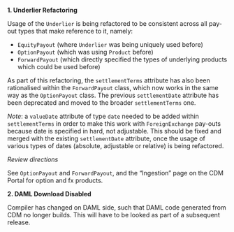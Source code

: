 
**1. Underlier Refactoring**

Usage of the `Underlier` is being refactored to be consistent across all pay-out types that make reference to it, namely:
- `EquityPayout` (where `Underlier` was being uniquely used before)
- `OptionPayout` (which was using `Product` before)
- `ForwardPayout` (which directly specified the types of underlying products which could be used before)

As part of this refactoring, the `settlementTerms` attribute has also been rationalised within the `ForwardPayout` class, which now works in the same way as the `OptionPayout` class. The previous `settlementDate` attribute has been deprecated and moved to the broader `settlementTerms` one.

*Note*: a `valueDate` attribute of type `date` needed to be added within `settlementTerms`  in order to make this work with `ForeignExchange` pay-outs  because date is specified in hard, not adjustable. This should be fixed and merged with the existing `settlementDate` attribute, once the usage of various types of dates (absolute, adjustable or relative) is being refactored.

*Review directions*

See `OptionPayout` and `ForwardPayout`, and the “Ingestion” page on the CDM Portal for option and fx products.

**2. DAML Download Disabled**

Compiler has changed on DAML side, such that DAML code generated from CDM no longer builds. This will have to be looked as part of a subsequent release.
